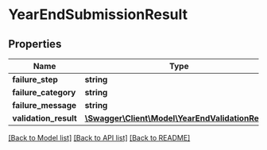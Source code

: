 # YearEndSubmissionResult

## Properties
Name | Type | Description | Notes
------------ | ------------- | ------------- | -------------
**failure_step** | **string** |  | 
**failure_category** | **string** |  | [optional] 
**failure_message** | **string** |  | [optional] 
**validation_result** | [**\Swagger\Client\Model\YearEndValidationResult**](YearEndValidationResult.md) |  | [optional] 

[[Back to Model list]](../README.md#documentation-for-models) [[Back to API list]](../README.md#documentation-for-api-endpoints) [[Back to README]](../README.md)


